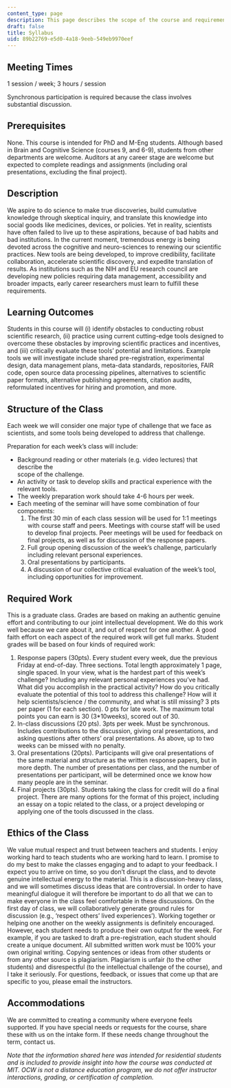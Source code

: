 ```yaml
---
content_type: page
description: This page describes the scope of the course and requirements.
draft: false
title: Syllabus
uid: 89b22769-e5d0-4a18-9eeb-549eb9970eef
---
```

## Meeting Times

1 session / week; 3 hours / session

Synchronous participation is required because the class involves substantial discussion.

## Prerequisites

None. This course is intended for PhD and M-Eng students. Although based in Brain and Cognitive Science (courses 9, and 6-9), students from other departments are welcome. Auditors at any career stage are welcome but expected to complete readings and assignments (including oral presentations, excluding the final project).

## Description

We aspire to do science to make true discoveries, build cumulative knowledge through skeptical inquiry, and translate this knowledge into social goods like medicines, devices, or policies. Yet in reality, scientists have often failed to live up to these aspirations, because of bad habits and bad institutions. In the current moment, tremendous energy is being devoted across the cognitive and neuro-sciences to renewing our scientific practices. New tools are being developed, to improve credibility, facilitate collaboration, accelerate scientific discovery, and expedite translation of results. As institutions such as the NIH and EU research council are developing new policies requiring data management, accessibility and broader impacts, early career researchers must learn to fulfill these requirements.

## Learning Outcomes

Students in this course will (i) identify obstacles to conducting robust scientific research, (ii) practice using current cutting-edge tools designed to overcome these obstacles by improving scientific practices and incentives, and (iii) critically evaluate these tools’ potential and limitations. Example tools we will investigate include shared pre-registration, experimental design, data management plans, meta-data standards, repositories, FAIR code, open source data processing pipelines, alternatives to scientific paper formats, alternative publishing agreements, citation audits, reformulated incentives for hiring and promotion, and more.

## Structure of the Class

Each week we will consider one major type of challenge that we face as scientists, and some tools being developed to address that challenge. 

Preparation for each week’s class will include:

- Background reading or other materials (e.g. video lectures) that describe the       
    scope of the challenge. 
- An activity or task to develop skills and practical experience with the relevant tools.
- The weekly preparation work should take 4-6 hours per week.
- Each meeting of the seminar will have some combination of four components:
    1. The first 30 min of each class session will be used for 1:1 meetings with course staff and peers. Meetings with course staff will be used to develop final projects. Peer meetings will be used for feedback on final projects, as well as for discussion of the response papers.
    2. Full group opening discussion of the week’s challenge, particularly including relevant personal experiences.
    3. Oral presentations by participants. 
    4. A discussion of our collective critical evaluation of the week’s tool, including opportunities for improvement.

## Required Work

This is a graduate class. Grades are based on making an authentic genuine effort and contributing to our joint intellectual development. We do this work well because we care about it, and out of respect for one another. A good faith effort on each aspect of the required work will get full marks. Student grades will be based on four kinds of required work:

1. Response papers (30pts). Every student every week, due the previous Friday at end-of-day. Three sections. Total length approximately 1 page, single spaced. In your view, what is the hardest part of this week’s challenge? Including any relevant personal experiences you’ve had. What did you accomplish in the practical activity? How do you critically evaluate the potential of this tool to address this challenge? How will it help scientists/science / the community, and what is still missing? 3 pts per paper (1 for each section). 0 pts for late work. The maximum total points you can earn is 30 (3\*10weeks), scored out of 30.
2. In-class discussions (20 pts). 3pts per week. Must be synchronous. Includes contributions to the discussion, giving oral presentations, and asking questions after others’ oral presentations. As above, up to two weeks can be missed with no penalty.
3. Oral presentations (20pts). Participants will give oral presentations of the same material and structure as the written response papers, but in more depth. The number of presentations per class, and the number of presentations per participant, will be determined once we know how many people are in the seminar.
4. Final projects (30pts). Students taking the class for credit will do a final project. There are many options for the format of this project, including an essay on a topic related to the class, or a project developing or applying one of the tools discussed in the class.

## Ethics of the Class 

We value mutual respect and trust between teachers and students. I enjoy working hard to teach students who are working hard to learn. I promise to do my best to make the classes engaging and to adapt to your feedback. I expect you to arrive on time, so you don’t disrupt the class, and to devote genuine intellectual energy to the material. This is a discussion-heavy class, and we will sometimes discuss ideas that are controversial. In order to have meaningful dialogue it will therefore be important to do all that we can to make everyone in the class feel comfortable in these discussions. On the first day of class, we will collaboratively generate ground rules for discussion (e.g., ‘respect others’ lived experiences’). Working together or helping one another on the weekly assignments is definitely encouraged. However, each student needs to produce their own output for the week. For example, if you are tasked to draft a pre-registration, each student should create a unique document. All submitted written work must be 100% your own original writing. Copying sentences or ideas from other students or from any other source is plagiarism. Plagiarism is unfair (to the other students) and disrespectful (to the intellectual challenge of the course), and I take it seriously. For questions, feedback, or issues that come up that are specific to you, please email the instructors.

## Accommodations

We are committed to creating a community where everyone feels supported. If you have special needs or requests for the course, share these with us on the intake form. If these needs change throughout the term, contact us.

*Note that the information shared here was intended for residential students and is included to provide insight into how the course was conducted at MIT. OCW is not a distance education program, we do not offer instructor interactions, grading, or certification of completion.*